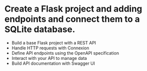 # Create a Flask project and adding endpoints and connect them to a SQLite database.

* Build a base Flask project with a REST API
* Handle HTTP requests with Connexion
* Define API endpoints using the OpenAPI specification
* Interact with your API to manage data
* Build API documentation with Swagger UI
